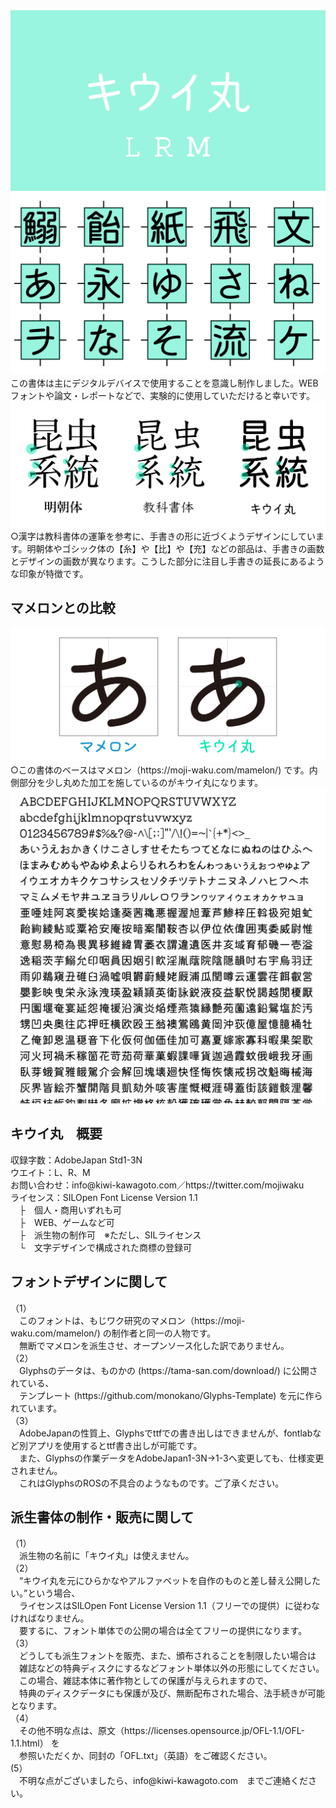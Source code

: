 
<img src="https://raw.githubusercontent.com/Kiwi-KawagotoKajiru/Kiwi-Maru/master/documentation/kiwi01.png">
<img src="https://raw.githubusercontent.com/Kiwi-KawagotoKajiru/Kiwi-Maru/master/documentation/kiwi02.png">
　この書体は主にデジタルデバイスで使用することを意識し制作しました。WEBフォントや論文・レポートなどで、実験的に使用していただけると幸いです。<br>
<img src="https://raw.githubusercontent.com/Kiwi-KawagotoKajiru/Kiwi-Maru/master/documentation/kiwi03.png"> 
 ○漢字は教科書体の運筆を参考に、手書きの形に近づくようデザインにしています。明朝体やゴシック体の【糸】や【比】や【充】などの部品は、手書きの画数とデザインの画数が異なります。こうした部分に注目し手書きの延長にあるような印象が特徴です。<br>
 <h2>マメロンとの比較</h2>
 <img src="https://raw.githubusercontent.com/Kiwi-KawagotoKajiru/Kiwi-Maru/master/documentation/kiwi04.png">
  ○この書体のベースはマメロン（https://moji-waku.com/mamelon/) です。内側部分を少し丸めた加工を施しているのがキウイ丸になります。<br>
  <img src="https://raw.githubusercontent.com/Kiwi-KawagotoKajiru/Kiwi-Maru/master/documentation/kiwi05.png"> 
<h2>キウイ丸　概要</h2>
収録字数：AdobeJapan Std1-3N<br>
ウエイト：L、R、M<br>
お問い合わせ：info@kiwi-kawagoto.com／https://twitter.com/mojiwaku<br>
ライセンス：SILOpen Font License Version 1.1<br>
　├　個人・商用いずれも可<br>
　├　WEB、ゲームなど可<br>
　├　派生物の制作可　※ただし、SILライセンス<br>
　└　文字デザインで構成された商標の登録可<br>

<h2>フォントデザインに関して</h2>
（1）<br>
　このフォントは、もじワク研究のマメロン（https://moji-waku.com/mamelon/) の制作者と同一の人物です。<br>
　無断でマメロンを派生させ、オープンソース化した訳でありません。<br>
（2）<br>
　Glyphsのデータは、ものかの (https://tama-san.com/download/) に公開されている、<br>
　テンプレート (https://github.com/monokano/Glyphs-Template) を元に作られています。<br>
（3）<br>
　AdobeJapanの性質上、Glyphsでttfでの書き出しはできませんが、fontlabなど別アプリを使用するとttf書き出しが可能です。<br>
 　また、Glyphsの作業データをAdobeJapan1-3N→1-3へ変更しても、仕様変更されません。<br>
 　これはGlyphsのROSの不具合のようなものです。ご了承ください。<br>

<h2>派生書体の制作・販売に関して</h2>
（1）<br>
 　派生物の名前に「キウイ丸」は使えません。<br>
（2）<br>
 　“キウイ丸を元にひらかなやアルファベットを自作のものと差し替え公開したい。”という場合、<br>
 　ライセンスはSILOpen Font License Version 1.1（フリーでの提供）に従わなければなりません。<br>
 　要するに、フォント単体での公開の場合は全てフリーの提供になります。<br>
（3）<br>
 　どうしても派生フォントを販売、また、頒布されることを制限したい場合は<br>
 　雑誌などの特典ディスクにするなどフォント単体以外の形態にしてください。<br>
 　この場合、雑誌本体に著作物としての保護が与えられますので、<br>
 　特典のディスクデータにも保護が及び、無断配布された場合、法手続きが可能となります。<br>
（4）<br>
　その他不明な点は、原文（https://licenses.opensource.jp/OFL-1.1/OFL-1.1.html） を<br>
　参照いただくか、同封の「OFL.txt」（英語）をご確認ください。<br>
 (5）<br>
 　不明な点がございましたら、info@kiwi-kawagoto.com　までご連絡ください。
 
 
 
 <h2></h2>
	

